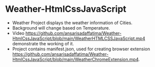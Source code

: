 # Weather-HtmlCssJavaScript
- Weather Project displays the weather information of Cities.
- Background will change based on Temperature.
- Video https://github.com/ansarisadaffatima/Weather-HtmlCssJavaScript/blob/main/WeatherHTMLCSSJavaScript.mp4 demonstrate the working of it.
- Project contains manifest.json, used for creating browser extension https://github.com/ansarisadaffatima/Weather-HtmlCssJavaScript/blob/main/WeatherChromeExtension.mp4.
